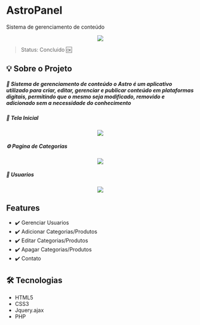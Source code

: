 # AstroPanel
Sistema de gerenciamento de conteúdo

<center><img src="https://user-images.githubusercontent.com/24917622/188151447-a0d9aed1-bc55-4b40-80eb-3be01ebe5b2e.png"</img></center>

> Status: Concluido 🆗





## 💡 Sobre o Projeto

##### 🏫 Sistema de gerenciamento de conteúdo o Astro é um aplicativo utilizado para criar, editar, gerenciar e publicar conteúdo em plataformas digitais, permitindo que o mesmo seja modificado, removido e adicionado sem a necessidade do conhecimento


##### 🛂 Tela Inicial

<center><img src="https://user-images.githubusercontent.com/24917622/188151436-d2ce8d44-1d53-4530-b034-b583391b84ec.png"</img></center>

##### ⚙️ Pagina de Categorias

<center><img src="https://user-images.githubusercontent.com/24917622/188151442-28348ee1-5ab0-480a-9bd0-33667f766d80.png"</img></center>

##### 👥 Usuarios

<center><img src="https://user-images.githubusercontent.com/24917622/188151445-6373b908-f927-4685-8ff1-8afc22824968.png"</img></center>




## Features

+ ✔️ Gerenciar Usuarios
+ ✔️ Adicionar Categorias/Produtos
+ ✔️ Editar Categorias/Produtos
+ ✔️ Apagar Categorias/Produtos
+ ✔️ Contato



## 🛠️ Tecnologias

+ HTML5
+ CSS3
+ Jquery.ajax
+ PHP


